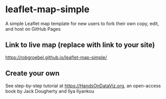 # leaflet-map-simple
A simple Leaflet map template for new users to fork their own copy, edit, and host on GitHub Pages

## Link to live map (replace with link to your site)
https://robgroebel.github.io/leaflet-map-simple/

## Create your own
See step-by-step tutorial at https://HandsOnDataViz.org, an open-access book by Jack Dougherty and Ilya Ilyankou
